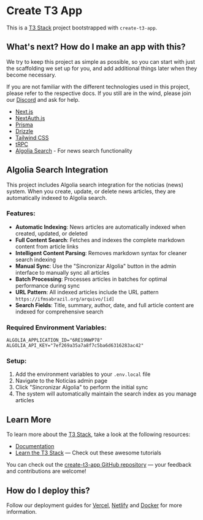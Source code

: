 # Create T3 App

This is a [T3 Stack](https://create.t3.gg/) project bootstrapped with `create-t3-app`.

## What's next? How do I make an app with this?

We try to keep this project as simple as possible, so you can start with just the scaffolding we set up for you, and add additional things later when they become necessary.

If you are not familiar with the different technologies used in this project, please refer to the respective docs. If you still are in the wind, please join our [Discord](https://t3.gg/discord) and ask for help.

- [Next.js](https://nextjs.org)
- [NextAuth.js](https://next-auth.js.org)
- [Prisma](https://prisma.io)
- [Drizzle](https://orm.drizzle.team)
- [Tailwind CSS](https://tailwindcss.com)
- [tRPC](https://trpc.io)
- [Algolia Search](https://www.algolia.com) - For news search functionality

## Algolia Search Integration

This project includes Algolia search integration for the noticias (news) system. When you create, update, or delete news articles, they are automatically indexed to Algolia search.

### Features:
- **Automatic Indexing**: News articles are automatically indexed when created, updated, or deleted
- **Full Content Search**: Fetches and indexes the complete markdown content from article links
- **Intelligent Content Parsing**: Removes markdown syntax for cleaner search indexing
- **Manual Sync**: Use the "Sincronizar Algolia" button in the admin interface to manually sync all articles
- **Batch Processing**: Processes articles in batches for optimal performance during sync
- **URL Pattern**: All indexed articles include the URL pattern `https://ifmsabrazil.org/arquivo/[id]`
- **Search Fields**: Title, summary, author, date, and full article content are indexed for comprehensive search

### Required Environment Variables:
```env
ALGOLIA_APPLICATION_ID="6RE19NWP78"
ALGOLIA_API_KEY="7ef269a35a7a8f7c5ba6d6316283ac42"
```

### Setup:
1. Add the environment variables to your `.env.local` file
2. Navigate to the Noticias admin page
3. Click "Sincronizar Algolia" to perform the initial sync
4. The system will automatically maintain the search index as you manage articles

## Learn More

To learn more about the [T3 Stack](https://create.t3.gg/), take a look at the following resources:

- [Documentation](https://create.t3.gg/)
- [Learn the T3 Stack](https://create.t3.gg/en/faq#what-learning-resources-are-currently-available) — Check out these awesome tutorials

You can check out the [create-t3-app GitHub repository](https://github.com/t3-oss/create-t3-app) — your feedback and contributions are welcome!

## How do I deploy this?

Follow our deployment guides for [Vercel](https://create.t3.gg/en/deployment/vercel), [Netlify](https://create.t3.gg/en/deployment/netlify) and [Docker](https://create.t3.gg/en/deployment/docker) for more information.
